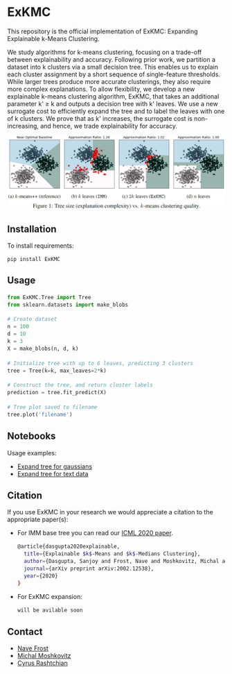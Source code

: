 # ExKMC

This repository is the official implementation of ExKMC: Expanding Explainable k-Means Clustering. 

We study algorithms for k-means clustering, focusing on a trade-off between explainability and accuracy. 
Following prior work, we partition a dataset into k clusters via a small decision tree. 
This enables us to explain each cluster assignment by a short sequence of single-feature thresholds. 
While larger trees produce more accurate clusterings, they also require more complex explanations. 
To allow flexibility, we develop a new explainable k-means clustering algorithm, ExKMC, that takes an additional parameter k' &#8805; k and outputs a decision tree with k' leaves. 
We use a new surrogate cost to efficiently expand the tree and to label the leaves with one of k clusters. 
We prove that as k' increases, the surrogate cost is non-increasing, and hence, we trade explainability for accuracy.

![](images\example.PNG)


## Installation

To install requirements:
```
pip install ExKMC
```

## Usage

```python
from ExKMC.Tree import Tree
from sklearn.datasets import make_blobs

# Create dataset
n = 100
d = 10
k = 3
X = make_blobs(n, d, k)

# Initialize tree with up to 6 leaves, predicting 3 clusters
tree = Tree(k=k, max_leaves=2*k) 

# Construct the tree, and return cluster labels
prediction = tree.fit_predict(X)

# Tree plot saved to filename
tree.plot('filename')
```

## Notebooks
Usage examples:
* [Expand tree for gaussians](notebooks/Example.ipynb)
* [Expand tree for text data](notebooks/Newsgroups%20example.ipynb)

## Citation
If you use ExKMC in your research we would appreciate a citation to the appropriate paper(s):

* For IMM base tree you can read our [ICML 2020 paper](https://arxiv.org/pdf/2002.12538.pdf).
   ```bash
   @article{dasgupta2020explainable,
     title={Explainable $k$-Means and $k$-Medians Clustering},
     author={Dasgupta, Sanjoy and Frost, Nave and Moshkovitz, Michal and Rashtchian, Cyrus},
     journal={arXiv preprint arXiv:2002.12538},
     year={2020}
   }
   ```
* For ExKMC expansion:
   ```bash
   will be avilable soon
   ```
## Contact
* [Nave Frost](mailto:navefrost@mail.tau.ac.il)
* [Michal Moshkovitz](https://sites.google.com/view/michal-moshkovitz)
* [Cyrus Rashtchian](https://sites.google.com/site/cyrusrashtchian/) 